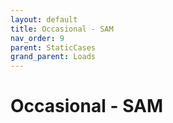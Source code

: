 ```yaml
---
layout: default
title: Occasional - SAM
nav_order: 9
parent: StaticCases
grand_parent: Loads
---
```


# Occasional - SAM